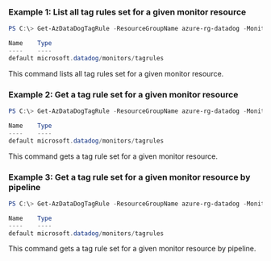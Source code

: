 ### Example 1: List all tag rules set for a given monitor resource
```powershell
PS C:\> Get-AzDataDogTagRule -ResourceGroupName azure-rg-datadog -MonitorName datadog

Name    Type
----    ----
default microsoft.datadog/monitors/tagrules
```

This command lists all tag rules set for a given monitor resource.

### Example 2: Get a tag rule set for a given monitor resource
```powershell
PS C:\> Get-AzDataDogTagRule -ResourceGroupName azure-rg-datadog -MonitorName datadog -Name 'default'

Name    Type
----    ----
default microsoft.datadog/monitors/tagrules
```

This command gets a tag rule set for a given monitor resource.

### Example 3: Get a tag rule set for a given monitor resource by pipeline
```powershell
PS C:\> Get-AzDataDogTagRule -ResourceGroupName azure-rg-datadog -MonitorName datadog -Name 'default' | Get-AzDataDogTagRule

Name    Type
----    ----
default microsoft.datadog/monitors/tagrules
```

This command gets a tag rule set for a given monitor resource by pipeline.

